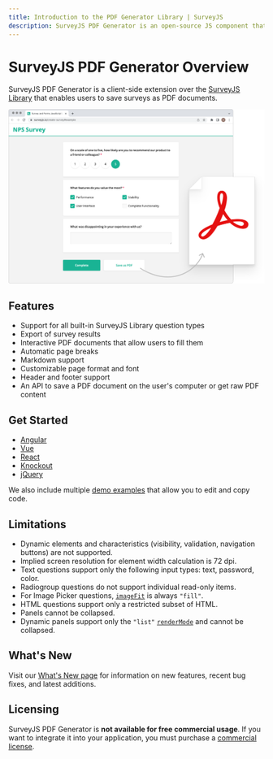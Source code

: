 ```yaml
---
title: Introduction to the PDF Generator Library | SurveyJS
description: SurveyJS PDF Generator is an open-source JS component that allows you to save and download created surveys and forms in PDF and convert forms to fillable PDF files.
---
```

# SurveyJS PDF Generator Overview

SurveyJS PDF Generator is a client-side extension over the [SurveyJS Library](/Documentation/Library) that enables users to save surveys as PDF documents.

![Survey PDF Generator](images/survey-pdf-export-overview.png)

## Features

- Support for all built-in SurveyJS Library question types
- Export of survey results
- Interactive PDF documents that allow users to fill them
- Automatic page breaks
- Markdown support
- Customizable page format and font
- Header and footer support
- An API to save a PDF document on the user's computer or get raw PDF content

## Get Started

- [Angular](/Documentation/Pdf-Export?id=get-started-angular)
- [Vue](/Documentation/Pdf-Export?id=get-started-vue)
- [React](/Documentation/Pdf-Export?id=get-started-react)
- [Knockout](/Documentation/Pdf-Export?id=get-started-knockout)
- [jQuery](/Documentation/Pdf-Export?id=get-started-jquery)

We also include multiple [demo examples](/Examples/Pdf-Export) that allow you to edit and copy code.

## Limitations

- Dynamic elements and characteristics (visibility, validation, navigation buttons) are not supported.
- Implied screen resolution for element width calculation is 72 dpi.
- Text questions support only the following input types: text, password, color.
- Radiogroup questions do not support individual read-only items.
- For Image Picker questions, [`imageFit`](/Documentation/Library?id=questionimagepickermodel#imageFit) is always `"fill"`.
- HTML questions support only a restricted subset of HTML.
- Panels cannot be collapsed.
- Dynamic panels support only the `"list"` [`renderMode`](/Documentation/Library?id=questionpaneldynamicmodel#renderMode) and cannot be collapsed.

## What's New

Visit our [What's New page](/WhatsNew) for information on new features, recent bug fixes, and latest additions.

## Licensing

SurveyJS PDF Generator is **not available for free commercial usage**. If you want to integrate it into your application, you must purchase a [commercial license](/Licenses#SurveyCreator).

